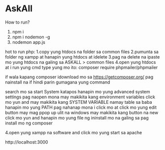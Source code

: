 # AskAll

How to run? 
1. npm i
2. npm i nodemon -g
3. nodemon app.js

hot to run php:
1.copy yung htdocs na folder sa common files
2.pumunta sa folder ng xampp at hanapin yung htdocs at idelete 
3.pag na delete na ipaste mo yung htdocs na galing sa ASKALL > common files
4.open yung htdocs at i run yung cmd type yung mo ito:
    composer require phpmailer/phpmailer

if wala kapang composer idownload mo sa https://getcomposer.org/
pag nainstall na if hindi parin gumagana yung command 

search mo sa start System katapos hanapin mo yung advanced system settings pag naopen mona
may makikita kang environment variables click mo yun and may makikita kang SYSTEM VARIABLE
namay table sa baba hanapin mo yung PATH pag nahanap mona i click mo at click mo yung edit button
may mag ppop up ulit na windows may makikita kang button na new click mo yun and hanapin mo yung file ng ininstall mo na galing sa pag install mo ng composer

4.open yung xampp na software and click mo yung start sa apache

http://localhost:3000
